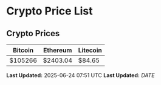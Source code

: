# Crypto Price List

## Crypto Prices
| Bitcoin | Ethereum | Litecoin |
| ------- | -------- | -------- |
| $105266 | $2403.04 | $84.65 |
**Last Updated:** 2025-06-24 07:51 UTC
**Last Updated:** $DATE$
